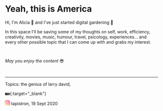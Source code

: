 # Yeah, this is America

Hi, I'm Alicia 🦁 and I've just started digital gardening 🌱

In this space I'll be saving some of my thoughts on self, work, efficiency, creativity, movies, music, humour, travel, psicology, experiences... and every other possible topic that I can come up with and grabs my interest.

<p>&nbsp;<p> 

_May you enjoy the content_ 😎

<p>&nbsp;<p> 
  
  ----------
  Topics: the genius of larry david, 
  





[<img src="images/thisisamerica1.png" width=16>](https://www.youtube.com/watch?v=VYOjWnS4cMY){:target="_blank"}





[<img src="images/instagramlogo.png" width=16>](https://www.instagram.com/tapistron/) tapistron, 19 Sept 2020
